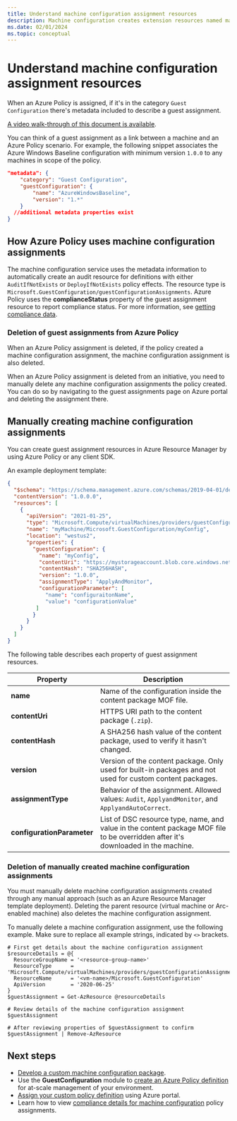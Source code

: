 ```yaml
---
title: Understand machine configuration assignment resources
description: Machine configuration creates extension resources named machine configuration assignments that map configurations to machines.
ms.date: 02/01/2024
ms.topic: conceptual
---
```

# Understand machine configuration assignment resources

When an Azure Policy is assigned, if it's in the category `Guest Configuration` there's metadata
included to describe a guest assignment.

[A video walk-through of this document is available][01].

You can think of a guest assignment as a link between a machine and an Azure Policy scenario. For
example, the following snippet associates the Azure Windows Baseline configuration with minimum
version `1.0.0` to any machines in scope of the policy.

```json
"metadata": {
    "category": "Guest Configuration",
    "guestConfiguration": {
        "name": "AzureWindowsBaseline",
        "version": "1.*"
    }
  //additional metadata properties exist
}
```

## How Azure Policy uses machine configuration assignments

The machine configuration service uses the metadata information to automatically create an audit
resource for definitions with either `AuditIfNotExists` or `DeployIfNotExists` policy effects. The
resource type is `Microsoft.GuestConfiguration/guestConfigurationAssignments`. Azure Policy uses
the **complianceStatus** property of the guest assignment resource to report compliance status. For
more information, see [getting compliance data][02].

### Deletion of guest assignments from Azure Policy

When an Azure Policy assignment is deleted, if the policy created a machine configuration
assignment, the machine configuration assignment is also deleted.

When an Azure Policy assignment is deleted from an initiative, you need to manually delete any
machine configuration assignments the policy created. You can do so by navigating to the guest
assignments page on Azure portal and deleting the assignment there.

## Manually creating machine configuration assignments

You can create guest assignment resources in Azure Resource Manager by using Azure Policy or any
client SDK.

An example deployment template:

```json
{
  "$schema": "https://schema.management.azure.com/schemas/2019-04-01/deploymentTemplate.json#",
  "contentVersion": "1.0.0.0",
  "resources": [
    {
      "apiVersion": "2021-01-25",
      "type": "Microsoft.Compute/virtualMachines/providers/guestConfigurationAssignments",
      "name": "myMachine/Microsoft.GuestConfiguration/myConfig",
      "location": "westus2",
      "properties": {
        "guestConfiguration": {
          "name": "myConfig",
          "contentUri": "https://mystorageaccount.blob.core.windows.net/mystoragecontainer/myConfig.zip?sv=SASTOKEN",
          "contentHash": "SHA256HASH",
          "version": "1.0.0",
          "assignmentType": "ApplyAndMonitor",
          "configurationParameter": [
            "name": "configuraitonName",
            "value": "configurationValue"
         ]
        }
      }
    }
  ]
}
```

The following table describes each property of guest assignment resources.

|          Property          |                                                            Description                                                            |
| -------------------------- | --------------------------------------------------------------------------------------------------------------------------------- |
| **name**                   | Name of the configuration inside the content package MOF file.                                                                    |
| **contentUri**             | HTTPS URI path to the content package (`.zip`).                                                                                   |
| **contentHash**            | A SHA256 hash value of the content package, used to verify it hasn't changed.                                                     |
| **version**                | Version of the content package. Only used for built-in packages and not used for custom content packages.                         |
| **assignmentType**         | Behavior of the assignment. Allowed values: `Audit`, `ApplyandMonitor`, and `ApplyandAutoCorrect`.                                |
| **configurationParameter** | List of DSC resource type, name, and value in the content package MOF file to be overridden after it's downloaded in the machine. |

### Deletion of manually created machine configuration assignments

You must manually delete machine configuration assignments created through any manual approach
(such as an Azure Resource Manager template deployment). Deleting the parent resource (virtual
machine or Arc-enabled machine) also deletes the machine configuration assignment.

To manually delete a machine configuration assignment, use the following example. Make sure to
replace all example strings, indicated by `<>` brackets.

```azurepowershell-interactive
# First get details about the machine configuration assignment
$resourceDetails = @{
  ResourceGroupName = '<resource-group-name>'
  ResourceType      = 'Microsoft.Compute/virtualMachines/providers/guestConfigurationAssignments/'
  ResourceName      = '<vm-name>/Microsoft.GuestConfiguration'
  ApiVersion        = '2020-06-25'
}
$guestAssignment = Get-AzResource @resourceDetails

# Review details of the machine configuration assignment
$guestAssignment

# After reviewing properties of $guestAssignment to confirm
$guestAssignment | Remove-AzResource
```

## Next steps

- [Develop a custom machine configuration package][03].
- Use the **GuestConfiguration** module to [create an Azure Policy definition][04] for at-scale
  management of your environment.
- [Assign your custom policy definition][05] using Azure portal.
- Learn how to view [compliance details for machine configuration][06] policy assignments.

<!-- Reference link definitions -->
[01]: https://youtu.be/DmCphySEB7A
[02]: ../../policy/how-to/get-compliance-data.md
[03]: ../how-to/develop-custom-package/overview.md
[04]: ../how-to/create-policy-definition.md
[05]: ../../policy/assign-policy-portal.md
[06]: ../../policy/how-to/determine-non-compliance.md
